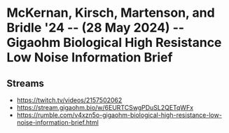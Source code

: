 # McKernan, Kirsch, Martenson, and Bridle '24 -- (28 May 2024) -- Gigaohm Biological High Resistance Low Noise Information Brief

## Streams
- https://twitch.tv/videos/2157502062
- https://stream.gigaohm.bio/w/6EURTCSwgPDuSL2QETqWFx
- https://rumble.com/v4xzn5o-gigaohm-biological-high-resistance-low-noise-information-brief.html

